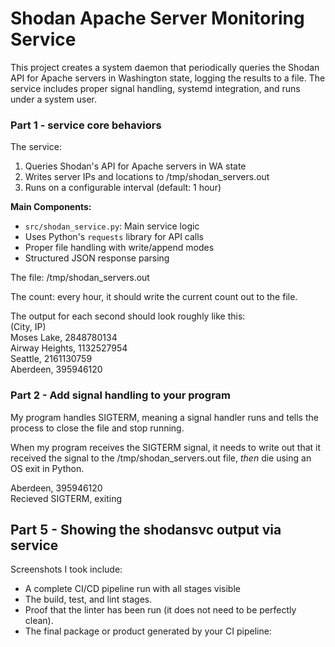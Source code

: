 # Shodan Apache Server Monitoring Service

This project creates a system daemon that periodically queries the Shodan API for Apache servers in Washington state, logging the results to a file. The service includes proper signal handling, systemd integration, and runs under a system user.

### Part 1 - service core behaviors

The service:

1. Queries Shodan's API for Apache servers in WA state
2. Writes server IPs and locations to /tmp/shodan_servers.out
3. Runs on a configurable interval (default: 1 hour)

**Main Components:**
* `src/shodan_service.py`: Main service logic
* Uses Python's `requests` library for API calls
* Proper file handling with write/append modes
* Structured JSON response parsing

The file: /tmp/shodan_servers.out

The count: every hour, it should write the current count out to the file.

The output for each second should look roughly like this:  
(City, IP)  
Moses Lake, 2848780134  
Airway Heights, 1132527954  
Seattle, 2161130759  
Aberdeen, 395946120  

### Part 2 - Add signal handling to your program

My program handles SIGTERM, meaning a signal handler runs and tells the process to close the file and stop running.

When my program receives the SIGTERM signal, it needs to write out that it received the signal to the /tmp/shodan_servers.out file, *then* die using an OS exit in Python.

Aberdeen, 395946120  
Recieved SIGTERM, exiting

## Part 5 - Showing the shodansvc output via service

Screenshots I took include:
* A complete CI/CD pipeline run with all stages visible
* The build, test, and lint stages.
* Proof that the linter has been run (it does not need to be perfectly clean).
* The final package or product generated by your CI pipeline:
